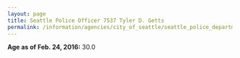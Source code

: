 ```yaml
---
layout: page
title: Seattle Police Officer 7537 Tyler D. Getts
permalink: /information/agencies/city_of_seattle/seattle_police_department/copbook/7537/
---
```


**Age as of Feb. 24, 2016:** 30.0

